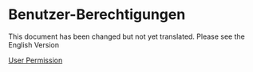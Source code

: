 # Benutzer-Berechtigungen

This document has been changed but not yet translated. Please see the English Version

<a href="{{docs_base_url}}/erpnext/user/manual/en/setting-up/users-and-permissions/user-permissions">User Permission</a>

